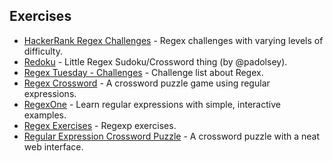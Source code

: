 ## Exercises

  * [HackerRank Regex Challenges](https://www.hackerrank.com/domains/regex/re-introduction) \- Regex challenges with varying levels of difficulty.
  * [Redoku](http://padolsey.github.io/redoku/) \- Little Regex Sudoku/Crossword thing (by @padolsey).
  * [Regex Tuesday - Challenges](https://github.com/callumacrae/regex-tuesday) \- Challenge list about Regex.
  * [Regex Crossword](http://regexcrossword.com) \- A crossword puzzle game using regular expressions.
  * [RegexOne](http://regexone.com) \- Learn regular expressions with simple, interactive examples.
  * [Regex Exercises](https://regex.sketchengine.co.uk/) \- Regexp exercises.
  * [Regular Expression Crossword Puzzle](http://gregable.com/2015/12/regular-expression-crossword-puzzle.html) \- A crossword puzzle with a neat web interface.
